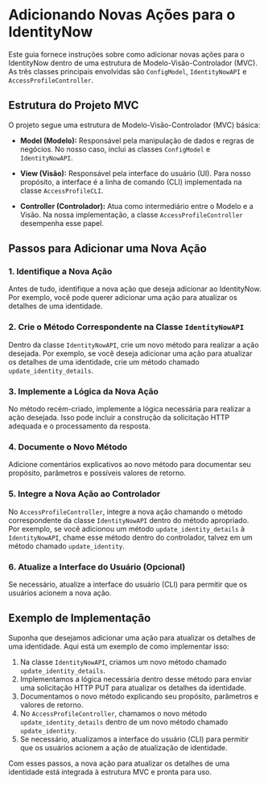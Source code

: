 # Adicionando Novas Ações para o IdentityNow

Este guia fornece instruções sobre como adicionar novas ações para o IdentityNow dentro de uma estrutura de Modelo-Visão-Controlador (MVC). As três classes principais envolvidas são `ConfigModel`, `IdentityNowAPI` e `AccessProfileController`.

## Estrutura do Projeto MVC

O projeto segue uma estrutura de Modelo-Visão-Controlador (MVC) básica:

- **Model (Modelo):** Responsável pela manipulação de dados e regras de negócios. No nosso caso, inclui as classes `ConfigModel` e `IdentityNowAPI`.
  
- **View (Visão):** Responsável pela interface do usuário (UI). Para nosso propósito, a interface é a linha de comando (CLI) implementada na classe `AccessProfileCLI`.
  
- **Controller (Controlador):** Atua como intermediário entre o Modelo e a Visão. Na nossa implementação, a classe `AccessProfileController` desempenha esse papel.

## Passos para Adicionar uma Nova Ação

### 1. Identifique a Nova Ação

Antes de tudo, identifique a nova ação que deseja adicionar ao IdentityNow. Por exemplo, você pode querer adicionar uma ação para atualizar os detalhes de uma identidade.

### 2. Crie o Método Correspondente na Classe `IdentityNowAPI`

Dentro da classe `IdentityNowAPI`, crie um novo método para realizar a ação desejada. Por exemplo, se você deseja adicionar uma ação para atualizar os detalhes de uma identidade, crie um método chamado `update_identity_details`.

### 3. Implemente a Lógica da Nova Ação

No método recém-criado, implemente a lógica necessária para realizar a ação desejada. Isso pode incluir a construção da solicitação HTTP adequada e o processamento da resposta.

### 4. Documente o Novo Método

Adicione comentários explicativos ao novo método para documentar seu propósito, parâmetros e possíveis valores de retorno.

### 5. Integre a Nova Ação ao Controlador

No `AccessProfileController`, integre a nova ação chamando o método correspondente da classe `IdentityNowAPI` dentro do método apropriado. Por exemplo, se você adicionou um método `update_identity_details` à `IdentityNowAPI`, chame esse método dentro do controlador, talvez em um método chamado `update_identity`.

### 6. Atualize a Interface do Usuário (Opcional)

Se necessário, atualize a interface do usuário (CLI) para permitir que os usuários acionem a nova ação.

## Exemplo de Implementação

Suponha que desejamos adicionar uma ação para atualizar os detalhes de uma identidade. Aqui está um exemplo de como implementar isso:

1. Na classe `IdentityNowAPI`, criamos um novo método chamado `update_identity_details`.
2. Implementamos a lógica necessária dentro desse método para enviar uma solicitação HTTP PUT para atualizar os detalhes da identidade.
3. Documentamos o novo método explicando seu propósito, parâmetros e valores de retorno.
4. No `AccessProfileController`, chamamos o novo método `update_identity_details` dentro de um novo método chamado `update_identity`.
5. Se necessário, atualizamos a interface do usuário (CLI) para permitir que os usuários acionem a ação de atualização de identidade.

Com esses passos, a nova ação para atualizar os detalhes de uma identidade está integrada à estrutura MVC e pronta para uso.
